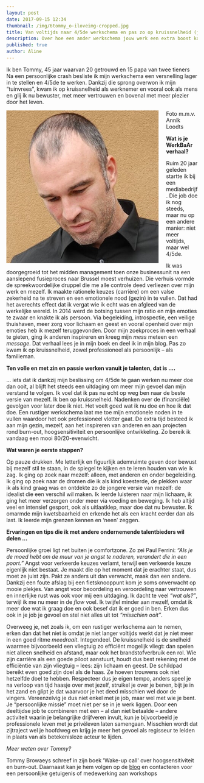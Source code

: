 ```yaml
---
layout: post
date: 2017-09-15 12:34
thumbnail: /img/6tommy_o-iloveimg-cropped.jpg
title: Van voltijds naar 4/5de werkschema en pas zo op kruissnelheid (jg. 1, afl. 7)
description: Over hoe een ander werkschema jouw werk een extra boost kan geven. Meer passie op minder tijd.
published: true
author: Aline
---
```


Ik ben Tommy, 45 jaar waarvan 20 getrouwd en 15 papa van twee tieners Na een persoonlijke crash besliste ik mijn werkschema een versnelling lager in te stellen en 4/5de te werken. Dankzij die sprong overwon ik mijn “tuinvrees”, kwam ik op kruissnelheid als werknemer en vooral ook als mens en glij ik nu bewuster, met meer vertrouwen en bovenal met meer plezier door het leven. 

<img alt="Tommy" class="img-responsive" style="float: left;margin:0 20px 15px 0" src="/img/6tommy_o-iloveimg-cropped.jpg">

Foto m.m.v. Annik Loodts

**Wat is je WerkBaAr verhaal?**

Ruim 20 jaar geleden startte ik bij een mediabedrijf. Die job doe ik nog steeds, maar nu op een andere manier: niet meer voltijds, maar wel 4/5de.

Ik was doorgegroeid tot het midden management toen onze businessunit na een aanslepend fusieproces naar Brussel moest verhuizen. Die verhuis vormde de spreekwoordelijke druppel die me alle controle deed verliezen over mijn werk en mezelf. Ik maakte rationele keuzes (carrière) om een valse zekerheid na te streven en een emotionele nood (gezin) in te vullen. Dat had het averechts effect dat ik vergat wie ik echt was en afgleed van de werkelijke wereld. In 2014 werd de botsing tussen mijn ratio en mijn emoties te zwaar en knakte ik als persoon. Via begeleiding, introspectie, een veilige thuishaven, meer zorg voor lichaam en geest en vooral openheid over mijn emoties heb ik mezelf teruggevonden. Door mijn zoekproces in een verhaal te gieten, ging ik anderen inspireren en kreeg mijn *mess* meteen een *message*. Dat verhaal lees je in mijn boek en deel ik in mijn blog. Pas zo kwam ik op kruissnelheid, zowel professioneel als persoonlijk – als familieman.

**Ten volle en met zin en passie werken vanuit je talenten, dat is ....**

… iets dat ik dankzij mijn beslissing om 4/5de te gaan werken nu meer doe dan ooit, al blijft het steeds een uitdaging om meer mijn gevoel dan mijn verstand te volgen. Ik voel dat ik pas nu echt op weg ben naar de beste versie van mezelf. Ik ben op kruissnelheid. Nadenken over de (financiële) gevolgen voor later doe ik niet. Het voelt goed wat ik nu doe en hoe ik dat doe. Een rustiger werkschema laat me toe mijn emotionele noden in te vullen waardoor het ook professioneel vlotter gaat. De extra tijd besteed ik aan mijn gezin, mezelf, aan het inspireren van anderen en aan projecten rond burn-out, hoogsensitiviteit en persoonlijke ontwikkeling. Zo bereik ik vandaag een mooi 80/20-evenwicht.

**Wat waren je eerste stappen?**

Op pauze drukken. Me letterlijk en figuurlijk ademruimte geven door bewust bij mezelf stil te staan, in de spiegel te kijken en te leren houden van wie ik zag. Ik ging op zoek naar mezelf: alleen, met anderen en onder begeleiding. Ik ging op zoek naar de dromen die ik als kind koesterde, de plekken waar ik als kind graag was en ontdekte zo de jongere versie van mezelf: de idealist die een verschil wil maken. Ik leerde luisteren naar mijn lichaam, ik ging het meer verzorgen onder meer via voeding en beweging. Ik heb altijd veel en intensief gesport, ook als uitlaatklep, maar doe dat nu bewuster. Ik omarmde mijn kwetsbaarheid en erkende het als een kracht eerder dan als last. Ik leerde mijn grenzen kennen en ‘neen’ zeggen.  

**Ervaringen en tips die ik met andere ondernemende talentbieders wil delen ...**

Persoonlijke groei ligt net buiten je comfortzone. Zo zei Paul Ferrini: *“Als je de moed hebt om de muur van je angst te naderen, verandert die in een poort.”* Angst voor verkeerde keuzes verlamt, terwijl een verkeerde keuze eigenlijk niet bestaat. Je maakt die op het moment dat je erachter staat, dus moet ze juist zijn. Pakt ze anders uit dan verwacht, maak dan een andere. Dankzij een foute afslag bij een fietsknooppunt kom je soms onverwacht op mooie plekjes. Van angst voor beoordeling en veroordeling naar vertrouwen en innerlijke rust was ook voor mij een uitdaging. Ik dacht te veel *“wat als?”*, terwijl ik me nu meer in de *flow* voel. Ik twijfel minder aan mezelf, omdat ik meer doe wat ik graag doe en ook besef dat ik er goed in ben. Erken dus ook in je job je gevoel en stel niet alles uit tot *“misschien ooit”*. 

Overweeg je, net zoals ik, om een rustiger werkschema aan te nemen, erken dan dat het niet is omdat je niet langer voltijds werkt dat je niet meer in een goed ritme *meedraait*. Integendeel. De kruissnelheid is de snelheid waarmee bijvoorbeeld een vliegtuig zo efficiënt mogelijk vliegt: dan spelen niet alleen snelheid en afstand, maar ook het brandstofverbruik een rol. Wie zijn carrière als een goede piloot aanstuurt, houdt dus best rekening met de efficiëntie van zijn vliegtuig – lees: zijn lichaam en geest. De schildpad bereikt even goed zijn doel als de haas. Ze hoeven trouwens ook niet hetzelfde doel te hebben. Respecteer dus je eigen tempo, anders speel je na verloop van tijd haasje over met jezelf, struikel je over je benen, bijt je in het zand en glipt je dat waarvoor je het deed misschien wel door de vingers. Vereenzelvig je dus niet enkel met je job, maar wel met wie je bent. Je “persoonlijke missie” moet niet per se in je werk liggen. Door een deeltijdse job te combineren met een – al dan niet betaalde – andere activiteit waarin je belangrijke drijfveren invult, kun je bijvoorbeeld je professionele leven met je privéleven laten samengaan. Misschien wordt dat zijtraject wel je hoofdweg en krijg je meer het gevoel als regisseur te leiden in plaats van als betekenisloze acteur te lijden.

*Meer weten over Tommy?* 

Tommy Browaeys schreef in zijn boek 'Wake-up call' over hoogsensitiviteit en burn-out. Daarnaast kan je hem volgen op de [blog](https://waarjewerkelijkademt.be/) en contacteren voor een persoonlijke getuigenis of medewerking aan workshops
